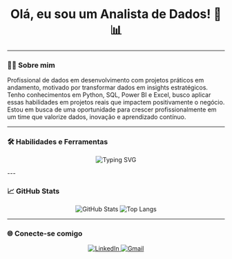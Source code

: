 <h1 align="center">Olá, eu sou um Analista de Dados! 👋📊</h1>


---

### 👨‍💼 Sobre mim

Profissional de dados em desenvolvimento com projetos práticos em andamento, motivado por transformar dados em insights estratégicos. Tenho conhecimentos em Python, SQL, Power BI e Excel, busco aplicar essas habilidades em projetos reais que impactem positivamente o negócio. Estou em busca de uma oportunidade para crescer profissionalmente em um time que valorize dados, inovação e aprendizado contínuo.

---

### 🛠️ Habilidades e Ferramentas

<p align="center">
  <img src="https://readme-typing-svg.herokuapp.com?font=Fira+Code&duration=3000&pause=1000&center=true&vCenter=true&width=435&lines=Python+%7C+SQL+%7C+Excel+%7C+Power+BI" alt="Typing SVG" />

</p>
---

### 📈 GitHub Stats

<p align="center">
  <img src="https://github-readme-stats.vercel.app/api?username=SEU_USUARIO&show_icons=true&theme=radical" alt="GitHub Stats" />
  <img src="https://github-readme-stats.vercel.app/api/top-langs/?username=SEU_USUARIO&layout=compact&theme=radical" alt="Top Langs" />
</p>

---

### 🌐 Conecte-se comigo

<p align="center">
  <a href="https://www.linkedin.com/in/SEU-LINKEDIN/" target="_blank">
    <img src="https://img.shields.io/badge/LinkedIn-0A66C2?style=for-the-badge&logo=linkedin&logoColor=white" alt="LinkedIn">
  </a>
  <a href="mailto:SEUEMAIL@exemplo.com">
    <img src="https://img.shields.io/badge/Email-D14836?style=for-the-badge&logo=gmail&logoColor=white" alt="Gmail">
  </a>
</p>

